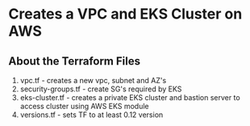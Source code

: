 # Creates a VPC and EKS Cluster on AWS

## About the Terraform Files

1. vpc.tf - creates a new vpc, subnet and AZ's
2. security-groups.tf - create SG's required by EKS
3. eks-cluster.tf - creates a private EKS cluster and bastion server to access cluster using AWS EKS module
4. versions.tf - sets TF to at least 0.12 version

